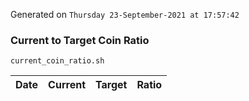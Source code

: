 Generated on `Thursday 23-September-2021 at 17:57:42`

### Current to Target Coin Ratio
`current_coin_ratio.sh`

Date|Current|Target|Ratio
---|---|---|---
